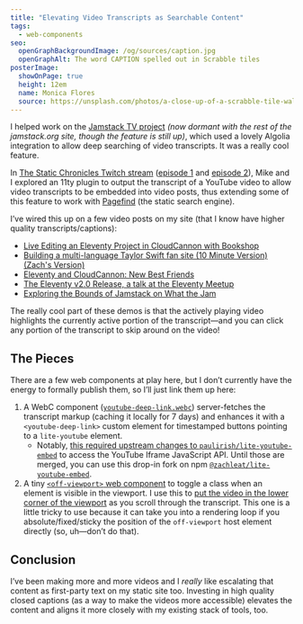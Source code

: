 ```yaml
---
title: "Elevating Video Transcripts as Searchable Content"
tags:
  - web-components
seo:
  openGraphBackgroundImage: /og/sources/caption.jpg
  openGraphAlt: The word CAPTION spelled out in Scrabble tiles
posterImage:
  showOnPage: true
  height: 12em
  name: Monica Flores
  source: https://unsplash.com/photos/a-close-up-of-a-scrabble-tile-wall-with-words-written-on-it-p4mFOzM-asQ
---
```

I helped work on the [Jamstack TV project](https://jamstack.org/tv/) _(now dormant with the rest of the jamstack.org site, though the feature is still up)_, which used a lovely Algolia integration to allow deep searching of video transcripts. It was a really cool feature.

In [The Static Chronicles Twitch stream](https://www.twitch.tv/cloudcannoncms/schedule) ([episode 1](https://www.youtube.com/watch?v=KOyNEEmrvko) and [episode 2](https://www.youtube.com/watch?v=MrVMewBq0jE)), Mike and I explored an 11ty plugin to output the transcript of a YouTube video to allow video transcripts to be embedded into video posts, thus extending some of this feature to work with [Pagefind](https://pagefind.app/) (the static search engine).

I’ve wired this up on a few video posts on my site (that I know have higher quality transcripts/captions):

* [Live Editing an Eleventy Project in CloudCannon with Bookshop](/web/live-editing-cloudcannon/#searchable-transcript)
* [Building a multi-language Taylor Swift fan site (10 Minute Version) (Zach's Version)](/web/taylor-swift-fansite/#searchable-transcript)
* [Eleventy and CloudCannon: New Best Friends](/web/cloudcannon/#searchable-transcript)
* [The Eleventy v2.0 Release, a talk at the Eleventy Meetup](/web/eleventy-meetup-eleventy-v2/#searchable-transcript)
* [Exploring the Bounds of Jamstack on What the Jam](/web/what-the-jam#searchable-transcript)

The really cool part of these demos is that the actively playing video highlights the currently active portion of the transcript—and you can click any portion of the transcript to skip around on the video!

## The Pieces

There are a few web components at play here, but I don’t currently have the energy to formally publish them, so I’ll just link them up here:

1. A WebC component ([`youtube-deep-link.webc`](https://github.com/zachleat/zachleat.com/blob/b496bd2b0e6bba000fecdf36a82e91f97359b39d/_components/youtube-deep-link.webc)) server-fetches the transcript markup (caching it locally for 7 days) and enhances it with a `<youtube-deep-link>` custom element for timestamped buttons pointing to a `lite-youtube` element.
	* Notably, [this required upstream changes to `paulirish/lite-youtube-embed`](https://github.com/paulirish/lite-youtube-embed/pull/164) to access the YouTube Iframe JavaScript API. Until those are merged, you can use this drop-in fork on npm [`@zachleat/lite-youtube-embed`](https://github.com/zachleat/lite-youtube-embed).
1. A tiny [`<off-viewport>` web component](https://github.com/zachleat/zachleat.com/blob/b496bd2b0e6bba000fecdf36a82e91f97359b39d/static/js/offviewport.js) to toggle a class when an element is visible in the viewport. I use this to [put the video in the lower corner of the viewport](https://github.com/zachleat/zachleat.com/blob/24a8e346bac9df7bddaab35db303e111073b8fb2/static/defer.scss#L42-L53) as you scroll through the transcript. This one is a little tricky to use because it can take you into a rendering loop if you absolute/fixed/sticky the position of the `off-viewport` host element directly (so, uh—don’t do that).

## Conclusion

I’ve been making more and more videos and I _really_ like escalating that content as first-party text on my static site too. Investing in high quality closed captions (as a way to make the videos more accessible) elevates the content and aligns it more closely with my existing stack of tools, too.
